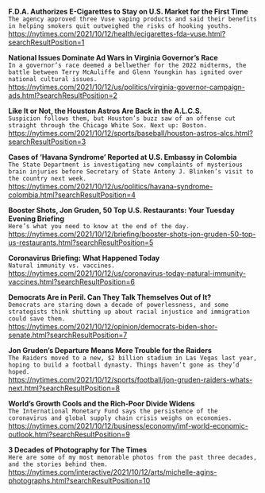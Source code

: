 **F.D.A. Authorizes E-Cigarettes to Stay on U.S. Market for the First Time**\
`The agency approved three Vuse vaping products and said their benefits in helping smokers quit outweighed the risks of hooking youths.`\
https://nytimes.com/2021/10/12/health/ecigarettes-fda-vuse.html?searchResultPosition=1

**National Issues Dominate Ad Wars in Virginia Governor’s Race**\
`In a governor’s race deemed a bellwether for the 2022 midterms, the battle between Terry McAuliffe and Glenn Youngkin has ignited over national cultural issues.`\
https://nytimes.com/2021/10/12/us/politics/virginia-governor-campaign-ads.html?searchResultPosition=2

**Like It or Not, the Houston Astros Are Back in the A.L.C.S.**\
`Suspicion follows them, but Houston’s buzz saw of an offense cut straight through the Chicago White Sox. Next up: Boston.`\
https://nytimes.com/2021/10/12/sports/baseball/houston-astros-alcs.html?searchResultPosition=3

**Cases of ‘Havana Syndrome’ Reported at U.S. Embassy in Colombia**\
`The State Department is investigating new complaints of mysterious brain injuries before Secretary of State Antony J. Blinken’s visit to the country next week.`\
https://nytimes.com/2021/10/12/us/politics/havana-syndrome-colombia.html?searchResultPosition=4

**Booster Shots, Jon Gruden, 50 Top U.S. Restaurants: Your Tuesday Evening Briefing**\
`Here’s what you need to know at the end of the day.`\
https://nytimes.com/2021/10/12/briefing/booster-shots-jon-gruden-50-top-us-restaurants.html?searchResultPosition=5

**Coronavirus Briefing: What Happened Today**\
`Natural immunity vs. vaccines.`\
https://nytimes.com/2021/10/12/us/coronavirus-today-natural-immunity-vaccines.html?searchResultPosition=6

**Democrats Are in Peril. Can They Talk Themselves Out of It?**\
`Democrats are staring down a decade of powerlessness, and some strategists think shutting up about racial injustice and immigration could save them.`\
https://nytimes.com/2021/10/12/opinion/democrats-biden-shor-senate.html?searchResultPosition=7

**Jon Gruden’s Departure Means More Trouble for the Raiders**\
`The Raiders moved to a new, $2 billion stadium in Las Vegas last year, hoping to build a football dynasty. Things haven’t gone as they’d hoped.`\
https://nytimes.com/2021/10/12/sports/football/jon-gruden-raiders-whats-next.html?searchResultPosition=8

**World’s Growth Cools and the Rich-Poor Divide Widens**\
`The International Monetary Fund says the persistence of the coronavirus and global supply chain crisis weighs on economies.`\
https://nytimes.com/2021/10/12/business/economy/imf-world-economic-outlook.html?searchResultPosition=9

**3 Decades of Photography for The Times**\
`Here are some of my most memorable photos from the past three decades, and the stories behind them.`\
https://nytimes.com/interactive/2021/10/12/arts/michelle-agins-photographs.html?searchResultPosition=10

